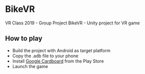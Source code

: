# BikeVR
VR Class 2019 - Group Project BikeVR - Unity project for VR game

## How to play
* Build the project with Android as target platform
* Copy the .adb file to your phone
* Install [Google Cardboard](https://play.google.com/store/apps/details?id=com.google.samples.apps.cardboarddemo) from the Play Store
* Launch the game
